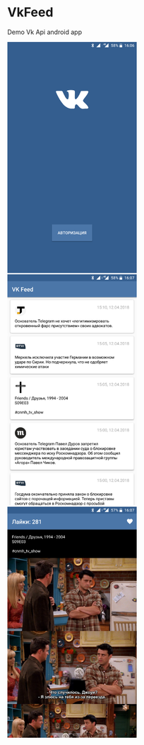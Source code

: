 # VkFeed
Demo Vk Api android app

<img src="Screenshot_20180412-160617.png" width="293px"> <img src="Screenshot_20180412-160730.png" width="293px"> <img src="Screenshot_20180412-160743.png" width="293px">
